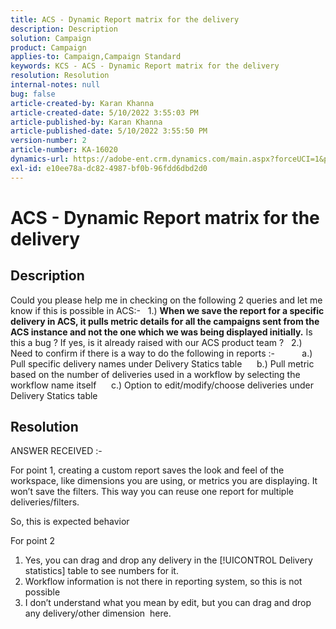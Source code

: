 ```yaml
---
title: ACS - Dynamic Report matrix for the delivery
description: Description
solution: Campaign
product: Campaign
applies-to: Campaign,Campaign Standard
keywords: KCS - ACS - Dynamic Report matrix for the delivery
resolution: Resolution
internal-notes: null
bug: false
article-created-by: Karan Khanna
article-created-date: 5/10/2022 3:55:03 PM
article-published-by: Karan Khanna
article-published-date: 5/10/2022 3:55:50 PM
version-number: 2
article-number: KA-16020
dynamics-url: https://adobe-ent.crm.dynamics.com/main.aspx?forceUCI=1&pagetype=entityrecord&etn=knowledgearticle&id=52e03e8d-79d0-ec11-a7b5-00224809c556
exl-id: e10ee78a-dc82-4987-bf0b-96fdd6dbd2d0
---
```

# ACS - Dynamic Report matrix for the delivery

## Description


Could you please help me in checking on the following 2 queries and let me know if this is possible in ACS:-
  
 1.) <b>When we save the report for a specific delivery in ACS, it pulls metric details for all the campaigns sent from the ACS instance and not the one which we was being displayed initially.</b> Is this a bug ? If yes, is it already raised with our ACS product team ?
  
 2.) Need to confirm if there is a way to do the following in reports :-
     
      a.) Pull specific delivery names under Delivery Statics table
      b.) Pull metric based on the number of deliveries used in a workflow by selecting the workflow name itself
      c.) Option to edit/modify/choose deliveries under Delivery Statics table


## Resolution


ANSWER RECEIVED :-



For point 1, creating a custom report saves the look and feel of the workspace, like dimensions you are using, or metrics you are displaying. It won’t save the filters. This way you can reuse one report for multiple deliveries/filters.

So, this is expected behavior



For point 2

1. Yes, you can drag and drop any delivery in the [!UICONTROL Delivery statistics] table to see numbers for it.
2. Workflow information is not there in reporting system, so this is not possible
3. I don’t understand what you mean by edit, but you can drag and drop any delivery/other dimension  here.
